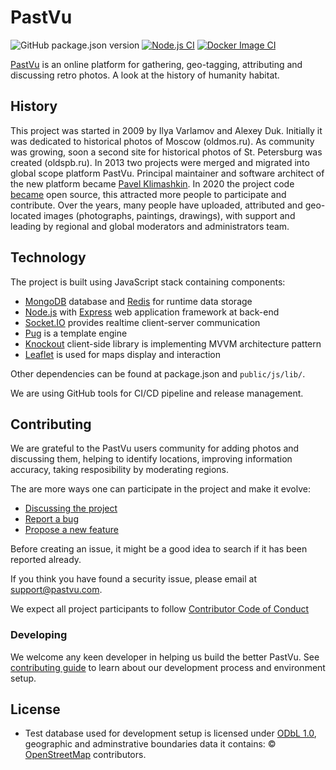 # PastVu
![GitHub package.json version](https://img.shields.io/github/package-json/v/pastvu/pastvu)
[![Node.js CI](https://github.com/PastVu/pastvu/actions/workflows/node.js.yml/badge.svg)](https://github.com/PastVu/pastvu/actions/workflows/node.js.yml)
[![Docker Image CI](https://github.com/PastVu/pastvu/actions/workflows/docker-image.yml/badge.svg)](https://github.com/PastVu/pastvu/actions/workflows/docker-image.yml)

[PastVu](https://pastvu.com/) is an online platform for gathering, geo-tagging, attributing and discussing retro photos. A look at the history of humanity habitat.

## History

This project was started in 2009 by Ilya Varlamov and Alexey Duk. Initially it
was dedicated to historical photos of Moscow (oldmos.ru). As community was
growing, soon a second site for historical photos of St. Petersburg was
created (oldspb.ru). In 2013 two projects were merged and migrated into global
scope platform PastVu. Principal maintainer and software architect of the new
platform became [Pavel Klimashkin](https://github.com/klimashkin). In 2020 the
project code [became](https://pastvu.com/news/149) open source, this attracted more
people to participate and contribute. Over the years, many people have
uploaded, attributed and geo-located images (photographs, paintings,
drawings), with support and leading by regional and global moderators and
administrators team.

## Technology

The project is built using JavaScript stack containing components:
* [MongoDB](https://www.mongodb.com/) database and [Redis](https://redis.io/) for runtime data storage
* [Node.js](https://nodejs.org/en/) with [Express](https://expressjs.com) web application framework at back-end
* [Socket.IO](https://socket.io/) provides realtime client-server communication
* [Pug](https://pugjs.org) is a template engine
* [Knockout](https://knockoutjs.com/) client-side library is implementing MVVM architecture pattern
* [Leaflet](https://leafletjs.com/) is used for maps display and interaction

Other dependencies can be found at package.json and `public/js/lib/`.

We are using GitHub tools for CI/CD pipeline and release management.

## Contributing

We are grateful to the PastVu users community for adding photos and discussing
them, helping to identify locations, improving information accuracy, taking
resposibility by moderating regions.

The are more ways one can participate in the project and make it evolve:

* [Discussing the project](https://github.com/PastVu/pastvu/discussions)
* [Report a bug](https://github.com/PastVu/pastvu/issues/new?labels=Bug)
* [Propose a new feature](https://github.com/PastVu/pastvu/issues/new?labels=Feature%20Request)

Before creating an issue, it might be a good idea to search if it has been
reported already.

If you think you have found a security issue, please email at [support@pastvu.com](mailto:support@pastvu.com).

We expect all project participants to follow [Contributor Code of Conduct](CODE_OF_CONDUCT.md)

### Developing

We welcome any keen developer in helping us build the better PastVu. See
[contributing guide](CONTRIBUTING.md) to learn about our development process
and environment setup.

## License

* Test database used for development setup is licensed under [ODbL 1.0](https://opendatacommons.org/licenses/odbl/summary/), geographic and adminstrative boundaries data it contains: © [OpenStreetMap](https://www.openstreetmap.org/copyright) contributors.


